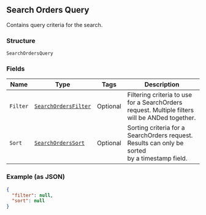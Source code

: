 ## Search Orders Query

Contains query criteria for the search.

### Structure

`SearchOrdersQuery`

### Fields

| Name | Type | Tags | Description |
|  --- | --- | --- | --- |
| `Filter` | [`SearchOrdersFilter`](/doc/models/search-orders-filter.md) | Optional | Filtering criteria to use for a SearchOrders request. Multiple filters<br>will be ANDed together. |
| `Sort` | [`SearchOrdersSort`](/doc/models/search-orders-sort.md) | Optional | Sorting criteria for a SearchOrders request. Results can only be sorted<br>by a timestamp field. |

### Example (as JSON)

```json
{
  "filter": null,
  "sort": null
}
```

